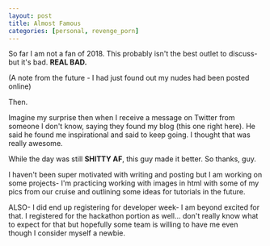 ```yaml
---
layout: post
title: Almost Famous
categories: [personal, revenge_porn]
---
```


So far I am not a fan of 2018. This probably isn't the best outlet to discuss- but it's bad. **REAL BAD.**

(A note from the future - I had just found out my nudes had been posted online) 

Then. 

Imagine my surprise then when I receive a message on Twitter from someone I don't know, saying they found my blog (this one right here). He said he found me inspirational and said to keep going. I thought that was really awesome. 

While the day was still **SHITTY AF**, this guy made it better. So thanks, guy. 

I haven't been super motivated with writing and posting but I am working on some projects- I'm practicing working with images in html with some of my pics from our cruise and outlining some ideas for tutorials in the future. 

ALSO- I did end up registering for developer week- I am beyond excited for that. I registered for the hackathon portion as well... don't really know what to expect for that but hopefully some team is willing to have me even though I consider myself a newbie. 
